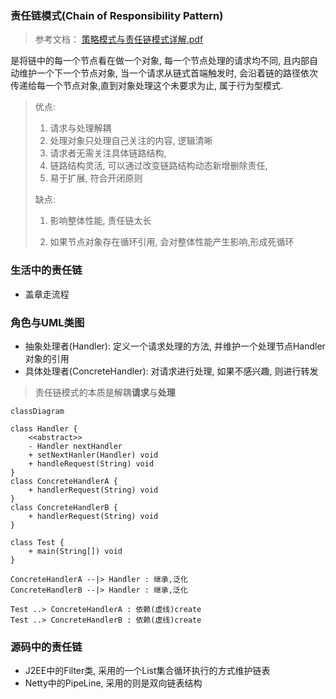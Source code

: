 ### 责任链模式(Chain of Responsibility Pattern)

> 参考文档： [策略模式与责任链模式详解.pdf](source/策略模式与责任链模式详解.pdf) 

是将链中的每一个节点看在做一个对象, 每一个节点处理的请求均不同, 且内部自动维护一个下一个节点对象, 当一个请求从链式首端触发时, 会沿着链的路径依次传递给每一个节点对象,直到对象处理这个未要求为止, 属于行为型模式.

> 优点:
>
> 	1. 请求与处理解耦
>  	2. 处理对象只处理自己关注的内容, 逻辑清晰
>  	3. 请求者无需关注具体链路结构,
>  	4. 链路结构灵活, 可以通过改变链路结构动态新增删除责任,
>  	5. 易于扩展, 符合开闭原则
>
> 缺点:
>
> 	1. 影响整体性能, 责任链太长
>
>  	2. 如果节点对象存在循环引用, 会对整体性能产生影响,形成死循环

### 生活中的责任链

* 盖章走流程

### 角色与UML类图

* 抽象处理者(Handler): 定义一个请求处理的方法, 并维护一个处理节点Handler对象的引用
* 具体处理者(ConcreteHandler): 对请求进行处理, 如果不感兴趣, 则进行转发

> 责任链模式的本质是解耦**请求**与**处理**

``` mermaid
classDiagram

class Handler {
	<<abstract>>
	- Handler nextHandler
	+ setNextHanler(Handler) void
	+ handleRequest(String) void
}
class ConcreteHandlerA {
	+ handlerRequest(String) void
}
class ConcreteHandlerB {
	+ handlerRequest(String) void
}

class Test {
	+ main(String[]) void
}

ConcreteHandlerA --|> Handler : 继承,泛化
ConcreteHandlerB --|> Handler : 继承,泛化

Test ..> ConcreteHandlerA : 依赖(虚线)create
Test ..> ConcreteHandlerB : 依赖(虚线)create
```

### 源码中的责任链

* J2EE中的Filter类, 采用的一个List集合循环执行的方式维护链表
* Netty中的PipeLine, 采用的则是双向链表结构

